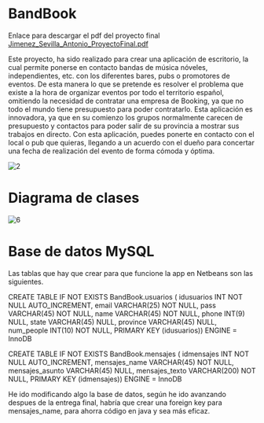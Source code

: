 # BandBook
Enlace para descargar el pdf del proyecto final [Jimenez_Sevilla_Antonio_ProyectoFinal.pdf](https://github.com/Jhaldreen/BandBook/files/9220734/Jimenez_Sevilla_Antonio_ProyectoFinal.pdf)

Este proyecto, ha sido realizado para crear una aplicación de escritorio, la cual permite ponerse en contacto bandas de música nóveles, independientes, etc. con los diferentes bares, pubs o promotores de eventos. De esta manera lo que se pretende es resolver el problema que existe a la hora de organizar eventos por todo el territorio español, omitiendo la necesidad de contratar una empresa de Booking, ya que no todo el mundo tiene presupuesto para poder contratarlo. Esta aplicación es innovadora, ya que en su comienzo los grupos normalmente carecen de presupuesto y contactos para poder salir de su provincia a mostrar sus trabajos en directo. Con esta aplicación, puedes ponerte en contacto con el local o pub que quieras, llegando a un acuerdo con el dueño para concertar una fecha de realización del evento de forma cómoda y óptima.


![2](https://user-images.githubusercontent.com/85558554/181779353-288b8feb-5c5b-4d94-ac3e-1e2761132941.jpg)

# Diagrama de clases

![6](https://user-images.githubusercontent.com/85558554/181780462-002142f0-a671-4009-901e-bbbc7bb574ed.jpg)


# Base de datos MySQL
Las tablas que hay que crear para que funcione la app en Netbeans son las siguientes.

CREATE TABLE IF NOT EXISTS BandBook.usuarios (
idusuarios INT NOT NULL AUTO_INCREMENT,
email VARCHAR(25) NOT NULL,
pass VARCHAR(45) NOT NULL,
name VARCHAR(45) NOT NULL,
phone INT(9) NULL,
state VARCHAR(45) NULL,
province VARCHAR(45) NULL,
num_people INT(10) NOT NULL,
PRIMARY KEY (idusuarios))
ENGINE = InnoDB

CREATE TABLE IF NOT EXISTS BandBook.mensajes (
idmensajes INT NOT NULL AUTO_INCREMENT,
mensajes_name VARCHAR(45) NOT NULL,
mensajes_asunto VARCHAR(45) NULL,
mensajes_texto VARCHAR(200) NOT NULL,
PRIMARY KEY (idmensajes))
ENGINE = InnoDB


He ido modificando algo la base de datos, según he ido avanzando despues de la entrega final, habría que crear una foreign key para mensajes_name, para ahorra código en java y sea más eficaz.




